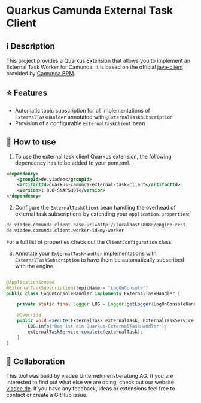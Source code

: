 # Quarkus Camunda External Task Client
## ℹ️ Description

This project provides a Quarkus Extension that allows you to implement an External Task Worker for Camunda. It is based
on the official [java-client](https://docs.camunda.org/manual/latest/user-guide/ext-client/) provided
by [Camunda BPM](https://docs.camunda.org/manual/latest/user-guide/ext-client/).

## ⭐ Features

* Automatic topic subscription for all implementations of `ExternalTaskHanlder` annotated with `@ExternalTaskSubscription`
* Provision of a configurable `ExternalTaskClient` bean
## 🚀 How to use

1. To use the external task client Quarkus extension, the following dependency has to be added to your pom.xml.

```xml
<dependency>
    <groupId>de.viadee</groupId>
    <artifactId>quarkus-camunda-external-task-client</artifactId>
    <version>1.0.0-SNAPSHOT</version>
</dependency>
```

2. Configure the `ExternalTaskClient` bean handling the overhead of external task subscriptions by extending your `application.properties`:
```xml
de.viadee.camunda.client.base-url=http://localhost:8080/engine-rest
de.viadee.camunda.client.worker-id=my-worker
```
For a full list of properties check out the `ClientConfiguration` class.


3. Annotate your `ExternalTaskHandler` implementations with `ExternalTaskSubscription` to have them be automatically subscribed with the engine.
```java

@ApplicationScoped
@ExternalTaskSubscription(topicName = "LogOnConsole")
public class LogOnConsoleHandler implements ExternalTaskHandler {

    private static final Logger LOG = Logger.getLogger(LogOnConsoleHandler.class.getName());

    @Override
    public void execute(ExternalTask externalTask, ExternalTaskService externalTaskService) {
        LOG.info("Das ist ein Quarkus-ExternalTaskHandler");
        externalTaskService.complete(externalTask);
    }
}
```

## 🤹 Collaboration

This tool was build by viadee Unternehmensberatung AG. If you are interested to find out what else we are doing, check
out our website [viadee.de](https://www.viadee.de/en). If you have any feedback, ideas or extensions feel free to
contact or create a GitHub issue.

[comment]: <> (## 🔑 License)

[comment]: <> ([![]&#40;https://img.shields.io/github/license/viadee/quarkus-camunda-external-task-client&#41;]&#40;https://github.com/viadee/quarkus-camunda-external-task-client/blob/master/LICENSE&#41;)
